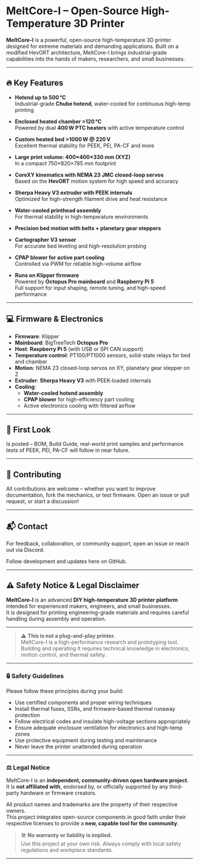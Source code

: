 # MeltCore-I – Open-Source High-Temperature 3D Printer

**MeltCore-I** is a powerful, open-source high-temperature 3D printer designed for extreme materials and demanding applications. Built on a modified HevORT architecture, MeltCore-I brings industrial-grade capabilities into the hands of makers, researchers, and small businesses.

---

## 🔥 Key Features

- **Hotend up to 500 °C**  
  Industrial-grade **Chube hotend**, water-cooled for continuous high-temp printing

- **Enclosed heated chamber >120 °C**  
  Powered by dual **400 W PTC heaters** with active temperature control

- **Custom heated bed >1000 W @ 220 V**  
  Excellent thermal stability for PEEK, PEI, PA-CF and more

- **Large print volume: 400×400×330 mm (XYZ)**  
  In a compact 750×820×785 mm footprint

- **CoreXY kinematics with NEMA 23 JMC closed-loop servos**  
  Based on the **HevORT** motion system for high speed and accuracy

- **Sherpa Heavy V3 extruder with PEEK internals**  
  Optimized for high-strength filament drive and heat resistance

- **Water-cooled printhead assembly**  
  For thermal stability in high-temperature environments

- **Precision bed motion with belts + planetary gear steppers**

- **Cartographer V3 sensor**  
  For accurate bed leveling and high-resolution probing

- **CPAP blower for active part cooling**  
  Controlled via PWM for reliable high-volume airflow

- **Runs on Klipper firmware**  
  Powered by **Octopus Pro mainboard** and **Raspberry Pi 5**  
  Full support for input shaping, remote tuning, and high-speed performance
  
---

## 💻 Firmware & Electronics

- **Firmware**: Klipper  
- **Mainboard**: BigTreeTech **Octopus Pro**  
- **Host**: **Raspberry Pi 5** (with USB or SPI CAN support)  
- **Temperature control**: PT100/PT1000 sensors, solid-state relays for bed and chamber  
- **Motion**: NEMA 23 closed-loop servos on XY, planetary gear stepper on Z  
- **Extruder**: **Sherpa Heavy V3** with PEEK-loaded internals  
- **Cooling**:  
  - **Water-cooled hotend assembly**  
  - **CPAP blower** for high-efficiency part cooling  
  - Active electronics cooling with filtered airflow

---

## 📸 First Look

Is posted – BOM, Build Guide, real-world print samples and performance tests of PEEK, PEI, PA-CF will follow in near future.

---

## 🤝 Contributing

All contributions are welcome – whether you want to improve documentation, fork the mechanics, or test firmware. Open an issue or pull request, or start a discussion!

---

## 📬 Contact

For feedback, collaboration, or community support, open an issue or reach out via Discord.

Follow development and updates here on GitHub.

---

## ⚠️ Safety Notice & Legal Disclaimer

**MeltCore-I** is an advanced **DIY high-temperature 3D printer platform** intended for experienced makers, engineers, and small businesses.  
It is designed for printing engineering-grade materials and requires careful handling during assembly and operation.

---

> ⚠️ **This is not a plug-and-play printer.**  
> MeltCore-I is a high-performance research and prototyping tool. Building and operating it requires technical knowledge in electronics, motion control, and thermal safety.

---

### 🔒 Safety Guidelines

Please follow these principles during your build:

- Use certified components and proper wiring techniques  
- Install thermal fuses, SSRs, and firmware-based thermal runaway protection  
- Follow electrical codes and insulate high-voltage sections appropriately  
- Ensure adequate enclosure ventilation for electronics and high-temp zones  
- Use protective equipment during testing and maintenance  
- Never leave the printer unattended during operation

---

### ⚖️ Legal Notice

MeltCore-I is an **independent, community-driven open hardware project**.  
It is **not affiliated with**, endorsed by, or officially supported by any third-party hardware or firmware creators.

All product names and trademarks are the property of their respective owners.  
This project integrates open-source components in good faith under their respective licenses to provide a **new, capable tool for the community**.

> 🛠️ **No warranty or liability is implied.**  
> Use this project at your own risk. Always comply with local safety regulations and workplace standards.

---
